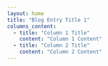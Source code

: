```yaml
---
layout: home
title: "Blog Entry Title 1"
columns_content:
  - title: "Column 1 Title"
    content: "Column 1 Content"
  - title: "Column 2 Title"
    content: "Column 2 Content"
---
```

